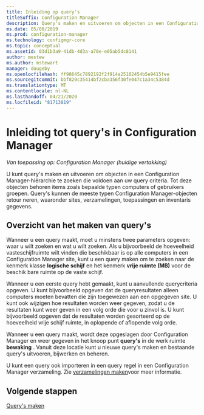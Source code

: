 ```yaml
---
title: Inleiding op query's
titleSuffix: Configuration Manager
description: Query's maken en uitvoeren om objecten in een Configuration Manager-hiërarchie te zoeken die voldoen aan uw query criteria.
ms.date: 05/08/2019
ms.prod: configuration-manager
ms.technology: configmgr-core
ms.topic: conceptual
ms.assetid: 03d1b3a9-41db-4d3a-a70e-e05ab5dc8141
author: mestew
ms.author: mstewart
manager: dougeby
ms.openlocfilehash: ff98645c7892192f2f914a25102454b5e9415fee
ms.sourcegitcommit: bbf820c35414bf2cba356f30fe047c1a34c5384d
ms.translationtype: MT
ms.contentlocale: nl-NL
ms.lasthandoff: 04/21/2020
ms.locfileid: "81713819"
---
```

# <a name="introduction-to-queries-in-configuration-manager"></a>Inleiding tot query's in Configuration Manager

*Van toepassing op: Configuration Manager (huidige vertakking)*

U kunt query's maken en uitvoeren om objecten in een Configuration Manager-hiërarchie te zoeken die voldoen aan uw query criteria. Tot deze objecten behoren items zoals bepaalde typen computers of gebruikers groepen. Query's kunnen de meeste typen Configuration Manager-objecten retour neren, waaronder sites, verzamelingen, toepassingen en inventaris gegevens.  

## <a name="query-creation-overview"></a>Overzicht van het maken van query's

 Wanneer u een query maakt, moet u minstens twee parameters opgeven: waar u wilt zoeken en wat u wilt zoeken. Als u bijvoorbeeld de hoeveelheid vasteschijfruimte wilt vinden die beschikbaar is op alle computers in een Configuration Manager site, kunt u een query maken om te zoeken naar de kenmerk klasse **logische schijf** en het kenmerk **vrije ruimte (MB)** voor de beschik bare ruimte op de vaste schijf.  

 Wanneer u een eerste query hebt gemaakt, kunt u aanvullende querycriteria opgeven. U kunt bijvoorbeeld opgeven dat de queryresultaten alleen computers moeten bevatten die zijn toegewezen aan een opgegeven site. U kunt ook wijzigen hoe resultaten worden weer gegeven, zodat u de resultaten kunt weer geven in een volg orde die voor u zinvol is. U kunt bijvoorbeeld opgeven dat de resultaten worden gesorteerd op de hoeveelheid vrije schijf ruimte, in oplopende of aflopende volg orde.  

 Wanneer u een query maakt, wordt deze opgeslagen door Configuration Manager en weer gegeven in het knoop punt **query's** in de werk ruimte **bewaking** . Vanuit deze locatie kunt u nieuwe query's maken en bestaande query's uitvoeren, bijwerken en beheren.  

 U kunt een query ook importeren in een query regel in een Configuration Manager verzameling. Zie [verzamelingen maken](../../../core/clients/manage/collections/create-collections.md)voor meer informatie.  

## <a name="next-steps"></a>Volgende stappen

 [Query's maken](../../../core/servers/manage/create-queries.md)
